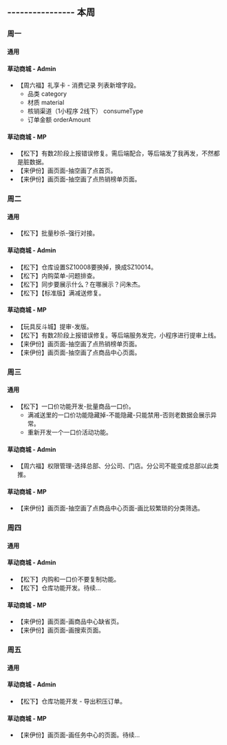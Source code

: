 ## ---------------- 本周

### 周一
#### 通用
#### 草动商城 - Admin
* 【周六福】礼享卡 - 消费记录 列表新增字段。
  - 品类 category
  - 材质 material
  - 核销渠道（1小程序 2线下）  consumeType
  - 订单金额 orderAmount
#### 草动商城 - MP
* 【松下】有数2阶段上报错误修复。需后端配合，等后端发了我再发，不然都是脏数据。
* 【来伊份】画页面-抽空画了点首页。
* 【来伊份】画页面-抽空画了点热销榜单页面。

### 周二
#### 通用
* 【松下】批量秒杀-强行对接。
#### 草动商城 - Admin
* 【松下】仓库设置SZ10008要换掉，换成SZ10014。
* 【松下】内购菜单-问题排查。
* 【松下】同步要展示什么？在哪展示？问朱杰。
* 【松下】【标准版】满减送修复。
#### 草动商城 - MP
* 【玩具反斗城】提审-发版。
* 【松下】有数2阶段上报错误修复。等后端服务发完，小程序进行提审上线。
* 【来伊份】画页面-抽空画了点热销榜单页面。
* 【来伊份】画页面-抽空画了点商品中心页面。

### 周三
#### 通用
* 【松下】一口价功能开发-批量商品一口价。
  - 满减送里的一口价功能隐藏掉-不能隐藏-只能禁用-否则老数据会展示异常。
  - 重新开发一个一口价活动功能。
#### 草动商城 - Admin
* 【周六福】权限管理-选择总部、分公司、门店。分公司不能变成总部以此类推。
#### 草动商城 - MP
* 【来伊份】画页面-抽空画了点商品中心页面-画比较繁琐的分类筛选。

### 周四
#### 通用
#### 草动商城 - Admin
* 【松下】内购和一口价不要复制功能。
* 【松下】仓库功能开发。待续...
#### 草动商城 - MP
* 【来伊份】画页面-画商品中心缺省页。
* 【来伊份】画页面-画搜索页面。

### 周五
#### 通用
#### 草动商城 - Admin
* 【松下】仓库功能开发 - 导出积压订单。
#### 草动商城 - MP
* 【来伊份】画页面-画任务中心的页面。待续...
